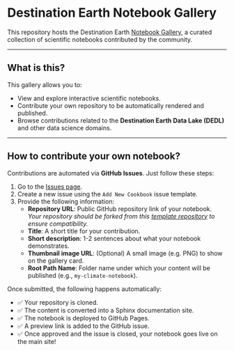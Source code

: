 # Destination Earth Notebook Gallery

This repository hosts the Destination Earth [Notebook Gallery](https://katharinastarzer21.github.io/dedl-notebook-template/index.html), a curated collection of scientific notebooks contributed by the community.

---

## What is this?

This gallery allows you to:

- View and explore interactive scientific notebooks.
- Contribute your own repository to be automatically rendered and published.
- Browse contributions related to the **Destination Earth Data Lake (DEDL)** and other data science domains.

---

## How to contribute your own notebook?

Contributions are automated via **GitHub Issues**. Just follow these steps:

1. Go to the [Issues page](https://github.com/katharinastarzer21/dedl-notebook-template/issues).
2. Create a new issue using the `Add New Cookbook` issue template.
3. Provide the following information:
   - **Repository URL**: Public GitHub repository link of your notebook.
   *Your repository should be forked from this [template repository](https://github.com/katharinastarzer21/template_dedl_repository) to ensure compatibility.*
   - **Title**: A short title for your contribution.
   - **Short description**: 1-2 sentences about what your notebook demonstrates.
   - **Thumbnail image URL**: (Optional) A small image (e.g. PNG) to show on the gallery card.
   - **Root Path Name**: Folder name under which your content will be published (e.g., `my-climate-notebook`).

Once submitted, the following happens automatically:

- ✅ Your repository is cloned.
- ✅ The content is converted into a Sphinx documentation site.
- ✅ The notebook is deployed to GitHub Pages.
- ✅ A preview link is added to the GitHub issue.
- ✅ Once approved and the issue is closed, your notebook goes live on the main site!
